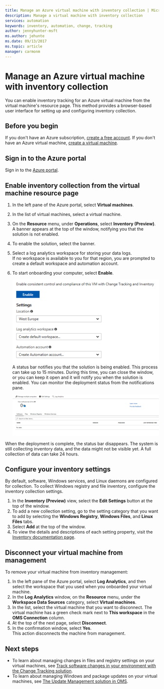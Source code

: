 ```yaml
---
title: Manage an Azure virtual machine with inventory collection | Microsoft Docs 
description: Manage a virtual machine with inventory collection
services: automation 
keywords: inventory, automation, change, tracking
author: jennyhunter-msft
ms.author: jehunte
ms.date: 09/13/2017
ms.topic: article
manager: carmonm
---
```


# Manage an Azure virtual machine with inventory collection

You can enable inventory tracking for an Azure virtual machine from the virtual machine's resource page. This method provides a browser-based user interface for setting up and configuring inventory collection.

## Before you begin
If you don't have an Azure subscription, [create a free account](https://azure.microsoft.com/free/).
If you don't have an Azure virtual machine, [create a virtual machine](https://docs.microsoft.com/azure/virtual-machines/windows/quick-create-portal).

## Sign in to the Azure portal
Sign in to the [Azure portal](https://portal.azure.com/).

## Enable inventory collection from the virtual machine resource page

1. In the left pane of the Azure portal, select **Virtual machines**.
2. In the list of virtual machines, select a virtual machine.
3. On the **Resource** menu, under **Operations**, select **Inventory (Preview)**.  
    A banner appears at the top of the window, notifying you that the solution is not enabled. 
4. To enable the solution, select the banner.
5. Select a log analytics workspace for storing your data logs.  
    If no workspace is available to you for that region, you are prompted to create a default workspace and automation account. 
6. To start onboarding your computer, select **Enable**.

   ![View onboarding options](./media/automation-vm-inventory/inventory-onboarding-options.png)  
    A status bar notifies you that the solution is being enabled. This process can take up to 15 minutes. During this time, you can close the window, or you can keep it open and it will notify you when the solution is enabled. You can monitor the deployment status from the notifications pane.

   ![View the inventory solution immediately after onboarding](./media/automation-vm-inventory/inventory-onboarded.png)

When the deployment is complete, the status bar disappears. The system is still collecting inventory data, and the data might not be visible yet. A full collection of data can take 24 hours.

## Configure your inventory settings

By default, software, Windows services, and Linux daemons are configured for collection. To collect Windows registry and file inventory, configure the inventory collection settings.

1. In the **Inventory (Preview)** view, select the **Edit Settings** button at the top of the window.
2. To add a new collection setting, go to the setting category that you want to add by selecting the **Windows Registry**, **Windows Files**, and **Linux Files** tabs. 
3. Select **Add** at the top of the window.
4. To view the details and descriptions of each setting property, visit the [Inventory documentation page](https://aka.ms/configinventorydocs).

## Disconnect your virtual machine from management

To remove your virtual machine from inventory management:

1. In the left pane of the Azure portal, select **Log Analytics**, and then select the workspace that you used when you onboarded your virtual machine.
2. In the **Log Analytics** window, on the **Resource** menu, under the **Workspace Data Sources** category, select **Virtual machines**. 
3. In the list, select the virtual machine that you want to disconnect. The virtual machine has a green check mark next to **This workspace** in the **OMS Connection** column. 
4. At the top of the next page, select **Disconnect**.
5. In the confirmation window, select **Yes**.  
    This action disconnects the machine from management.

## Next steps

* To learn about managing changes in files and registry settings on your virtual machines, see [Track software changes in your environment with the Change Tracking solution](../log-analytics/log-analytics-change-tracking.md).
* To learn about managing Windows and package updates on your virtual machines, see [The Update Management solution in OMS](../operations-management-suite/oms-solution-update-management.md).

